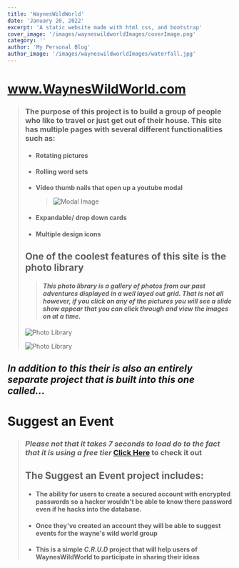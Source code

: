 ```yaml
---
title: 'WaynesWildWorld'
date: 'January 20, 2022'
excerpt: 'A static website made with html css, and bootstrap'
cover_image: '/images/wayneswildworldImages/coverImage.png'
category: ''
author: 'My Personal Blog'
author_image: '/images/wayneswildworldImages/waterfall.jpg'
---
```


# [<span style="text-decoration: underline;">www.WaynesWildWorld.com</span>](https://wayneswildworld.com/)
> ### The purpose of this project is to build a group of people who like to travel or just get out of their house. This site has multiple pages with several different functionalities such as:
> - #### Rotating pictures
> - #### Rolling word sets
> - **Video thumb nails that open up a youtube modal**
>      > ![Modal Image](/images/wayneswildworldImages/howModalWorks.png "How The Modal Works")
> - #### Expandable/ drop down cards
> - #### Multiple design icons
> 
> ## One of the coolest features of this site is the photo library
> > #### *This photo library is a gallery of photos from our past adventures displayed in a well layed out grid. That is not all however, if you click on any of the pictures you will see a slide show appear that you can click through and view the images on at a time.*
> ![Photo Library](/images/wayneswildworldImages/photoLibrary.png "The Photo Library Page")
> 
> ![Photo Library](/images/wayneswildworldImages/photoLibrarySlides.png "How The Slides Works")


## *In addition to this their is also an entirely separate project that is built into this one called...*
# Suggest an Event
> ### *Please not that it takes 7 seconds to load do to the fact that it is using a free tier* [Click Here](https://stark-temple-82182.herokuapp.com/) to check it out
> 
> ## The Suggest an Event project includes:
> - #### The ability for users to create a secured account with encrypted passwords so a hacker wouldn't be able to know there password even if he hacks into the database. 
> - #### Once they've created an account they will be able to suggest events for the wayne's wild world group
> - #### This is a simple *C.R.U.D* project that will help users of WaynesWildWorld to participate in sharing their ideas
